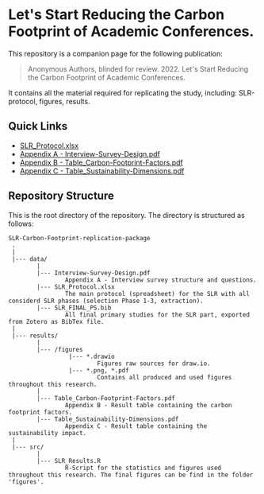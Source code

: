 # Let's Start Reducing the Carbon Footprint of Academic Conferences.
This repository is a companion page for the following publication:
> Anonymous Authors, blinded for review. 2022. Let's Start Reducing the Carbon Footprint of Academic Conferences.

It contains all the material required for replicating the study, including: SLR-protocol, figures, results.

Quick Links
---------------

* [SLR_Protocol.xlsx](data/SLR_Protocol.xlsx)
* [Appendix A - Interview-Survey-Design.pdf](data/Interview-Survey-Design.pdf)
* [Appendix B - Table_Carbon-Footprint-Factors.pdf](results/Table_Carbon-Footprint-Factors.pdf)
* [Appendix C - Table_Sustainability-Dimensions.pdf](results/Table_Sustainability-Dimensions.pdf)

Repository Structure
---------------
This is the root directory of the repository. The directory is structured as follows:

    SLR-Carbon-Footprint-replication-package
     .
     |
     |--- data/
            |
            |--- Interview-Survey-Design.pdf
                    Appendix A - Interview survey structure and questions.
            |--- SLR_Protocol.xlsx
                    The main protocol (spreadsheet) for the SLR with all considerd SLR phases (selection Phase 1-3, extraction).
            |--- SLR_FINAL_PS.bib
                    All final primary studies for the SLR part, exported from Zotero as BibTex file.
     |
     |--- results/
            |
            |--- /figures
                     |--- *.drawio
                             Figures raw sources for draw.io.
                     |--- *.png, *.pdf
                             Contains all produced and used figures throughout this research.
            |
            |--- Table_Carbon-Footprint-Factors.pdf
                    Appendix B - Result table containing the carbon footprint factors.
            |--- Table_Sustainability-Dimensions.pdf
                    Appendix C - Result table containing the sustainability impact.
     |
     |--- src/
            |
            |--- SLR_Results.R
                    R-Script for the statistics and figures used throughout this research. The final figures can be find in the folder 'figures'.              
